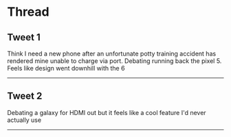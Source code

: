# Thread

## Tweet 1

Think I need a new phone after an unfortunate potty training accident has rendered mine unable to charge via port. Debating running back the pixel 5. Feels like design went downhill with the 6

---

## Tweet 2

Debating a galaxy for HDMI out but it feels like a cool feature I'd never actually use

---

